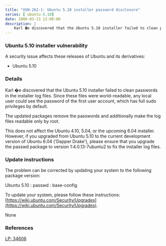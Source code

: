 ```yaml
---
title: "USN-262-1: Ubuntu 5.10 installer password disclosure"
series: [ ubuntu-5.10]
date: 2006-03-13 12:00:00
description: |
    Karl �e discovered that the Ubuntu 5.10 installer failed to clean passwords in the installer log files. Since these files were world-readable, any local user could see the password of the first user account, which has full sudo privileges by default.
--- 
```

 
### Ubuntu 5.10 installer vulnerability

A security issue affects these releases of Ubuntu and its derivatives:

* Ubuntu 5.10

### Details

Karl �e discovered that the Ubuntu 5.10 installer failed to clean passwords in the installer log files. Since these files were world-readable, any local user could see the password of the first user account, which has full sudo privileges by default.

The updated packages remove the passwords and additionally make the log files readable only by root.

This does not affect the Ubuntu 4.10, 5.04, or the upcoming 6.04 installer. However, if you upgraded from Ubuntu 5.10 to the current development version of Ubuntu 6.04 (&#39;Dapper Drake&#39;), please ensure that you upgrade the passwd package to version 1:4.0.13-7ubuntu2 to fix the installer log files.

### Update instructions

The problem can be corrected by updating your system to the following package version:

Ubuntu 5.10
 : passwd 
 : base-config 

To update your system, please follow these instructions: [https://wiki.ubuntu.com/Security/Upgrades](https://wiki.ubuntu.com/Security/Upgrades).

None

### References

 [LP: 34606](https://launchpad.net/bugs/34606)
 
